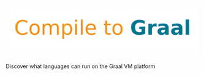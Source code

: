 # ![Compile to Graal](compile-to-graal.svg.png)

Discover what languages can run on the Graal VM platform

